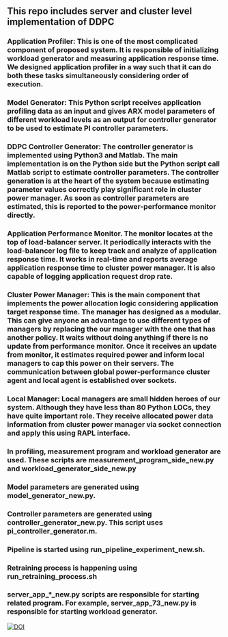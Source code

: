 ## This repo includes server and cluster level implementation of DDPC

### Application Profiler: This is one of the most complicated component of proposed system. It is responsible of initializing workload generator and measuring application response time. We designed application profiler in a way such that it can do both these tasks simultaneously considering order of execution.
### Model Generator: This Python script receives application profiling data as an input and gives ARX model parameters of different workload levels as an output for controller generator to be used to estimate PI controller parameters.
### DDPC Controller Generator: The controller generator is implemented using Python3 and Matlab. The main implementation is on the Python side but the Python script call Matlab script to estimate controller parameters. The controller generation is at the heart of the system because estimating parameter values correctly play significant role in cluster power manager. As soon as controller parameters are estimated, this is reported to the power-performance monitor directly.
### Application Performance Monitor. The monitor locates at the top of load-balancer server. It periodically interacts with the load-balancer log file to keep track and analyze of application response time. It works in real-time and reports average application response time to cluster power manager. It is also capable of logging application request drop rate.
### Cluster Power Manager: This is the main component that implements the power allocation logic considering application target response time. The manager has designed as a modular. This can give anyone an advantage to use different types of managers by replacing the our manager with the one that has another policy. It waits without doing anything if there is no update from performance monitor. Once it receives an update from monitor, it estimates required power and inform local managers to cap this power on their servers. The communication between global power-performance cluster agent and local agent is established over sockets.
### Local Manager: Local managers are small hidden heroes of our system. Although they have less than 80 Python LOCs, they have quite important role. They receive allocated power data information from cluster power manager via socket connection and apply this using RAPL interface.

### In profiling, measurement program and workload generator are used. These scripts are measurement_program_side_new.py and workload_generator_side_new.py

### Model parameters are generated using model_generator_new.py.

### Controller parameters are generated using controller_generator_new.py. This script uses pi_controller_generator.m.

### Pipeline is started using run_pipeline_experiment_new.sh.

### Retraining process is happening using run_retraining_process.sh

### server_app_*_new.py scripts are responsible for starting related program. For example, server_app_73_new.py is responsible for starting workload generator.

[![DOI](https://zenodo.org/badge/600198295.svg)](https://zenodo.org/badge/latestdoi/600198295)
